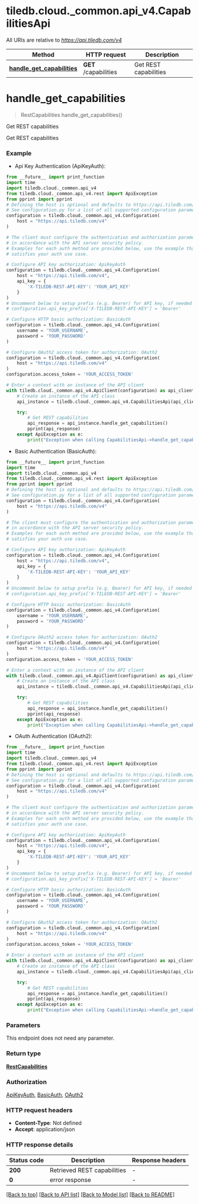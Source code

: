 # tiledb.cloud.\_common.api_v4.CapabilitiesApi

All URIs are relative to *https://api.tiledb.com/v4*

| Method                                                                    | HTTP request          | Description           |
| ------------------------------------------------------------------------- | --------------------- | --------------------- |
| [**handle_get_capabilities**](CapabilitiesApi.md#handle_get_capabilities) | **GET** /capabilities | Get REST capabilities |

# **handle_get_capabilities**

> RestCapabilities handle_get_capabilities()

Get REST capabilities

Get REST capabilities

### Example

- Api Key Authentication (ApiKeyAuth):

```python
from __future__ import print_function
import time
import tiledb.cloud._common.api_v4
from tiledb.cloud._common.api_v4.rest import ApiException
from pprint import pprint
# Defining the host is optional and defaults to https://api.tiledb.com/v4
# See configuration.py for a list of all supported configuration parameters.
configuration = tiledb.cloud._common.api_v4.Configuration(
    host = "https://api.tiledb.com/v4"
)

# The client must configure the authentication and authorization parameters
# in accordance with the API server security policy.
# Examples for each auth method are provided below, use the example that
# satisfies your auth use case.

# Configure API key authorization: ApiKeyAuth
configuration = tiledb.cloud._common.api_v4.Configuration(
    host = "https://api.tiledb.com/v4",
    api_key = {
        'X-TILEDB-REST-API-KEY': 'YOUR_API_KEY'
    }
)
# Uncomment below to setup prefix (e.g. Bearer) for API key, if needed
# configuration.api_key_prefix['X-TILEDB-REST-API-KEY'] = 'Bearer'

# Configure HTTP basic authorization: BasicAuth
configuration = tiledb.cloud._common.api_v4.Configuration(
    username = 'YOUR_USERNAME',
    password = 'YOUR_PASSWORD'
)

# Configure OAuth2 access token for authorization: OAuth2
configuration = tiledb.cloud._common.api_v4.Configuration(
    host = "https://api.tiledb.com/v4"
)
configuration.access_token = 'YOUR_ACCESS_TOKEN'

# Enter a context with an instance of the API client
with tiledb.cloud._common.api_v4.ApiClient(configuration) as api_client:
    # Create an instance of the API class
    api_instance = tiledb.cloud._common.api_v4.CapabilitiesApi(api_client)

    try:
        # Get REST capabilities
        api_response = api_instance.handle_get_capabilities()
        pprint(api_response)
    except ApiException as e:
        print("Exception when calling CapabilitiesApi->handle_get_capabilities: %s\n" % e)
```

- Basic Authentication (BasicAuth):

```python
from __future__ import print_function
import time
import tiledb.cloud._common.api_v4
from tiledb.cloud._common.api_v4.rest import ApiException
from pprint import pprint
# Defining the host is optional and defaults to https://api.tiledb.com/v4
# See configuration.py for a list of all supported configuration parameters.
configuration = tiledb.cloud._common.api_v4.Configuration(
    host = "https://api.tiledb.com/v4"
)

# The client must configure the authentication and authorization parameters
# in accordance with the API server security policy.
# Examples for each auth method are provided below, use the example that
# satisfies your auth use case.

# Configure API key authorization: ApiKeyAuth
configuration = tiledb.cloud._common.api_v4.Configuration(
    host = "https://api.tiledb.com/v4",
    api_key = {
        'X-TILEDB-REST-API-KEY': 'YOUR_API_KEY'
    }
)
# Uncomment below to setup prefix (e.g. Bearer) for API key, if needed
# configuration.api_key_prefix['X-TILEDB-REST-API-KEY'] = 'Bearer'

# Configure HTTP basic authorization: BasicAuth
configuration = tiledb.cloud._common.api_v4.Configuration(
    username = 'YOUR_USERNAME',
    password = 'YOUR_PASSWORD'
)

# Configure OAuth2 access token for authorization: OAuth2
configuration = tiledb.cloud._common.api_v4.Configuration(
    host = "https://api.tiledb.com/v4"
)
configuration.access_token = 'YOUR_ACCESS_TOKEN'

# Enter a context with an instance of the API client
with tiledb.cloud._common.api_v4.ApiClient(configuration) as api_client:
    # Create an instance of the API class
    api_instance = tiledb.cloud._common.api_v4.CapabilitiesApi(api_client)

    try:
        # Get REST capabilities
        api_response = api_instance.handle_get_capabilities()
        pprint(api_response)
    except ApiException as e:
        print("Exception when calling CapabilitiesApi->handle_get_capabilities: %s\n" % e)
```

- OAuth Authentication (OAuth2):

```python
from __future__ import print_function
import time
import tiledb.cloud._common.api_v4
from tiledb.cloud._common.api_v4.rest import ApiException
from pprint import pprint
# Defining the host is optional and defaults to https://api.tiledb.com/v4
# See configuration.py for a list of all supported configuration parameters.
configuration = tiledb.cloud._common.api_v4.Configuration(
    host = "https://api.tiledb.com/v4"
)

# The client must configure the authentication and authorization parameters
# in accordance with the API server security policy.
# Examples for each auth method are provided below, use the example that
# satisfies your auth use case.

# Configure API key authorization: ApiKeyAuth
configuration = tiledb.cloud._common.api_v4.Configuration(
    host = "https://api.tiledb.com/v4",
    api_key = {
        'X-TILEDB-REST-API-KEY': 'YOUR_API_KEY'
    }
)
# Uncomment below to setup prefix (e.g. Bearer) for API key, if needed
# configuration.api_key_prefix['X-TILEDB-REST-API-KEY'] = 'Bearer'

# Configure HTTP basic authorization: BasicAuth
configuration = tiledb.cloud._common.api_v4.Configuration(
    username = 'YOUR_USERNAME',
    password = 'YOUR_PASSWORD'
)

# Configure OAuth2 access token for authorization: OAuth2
configuration = tiledb.cloud._common.api_v4.Configuration(
    host = "https://api.tiledb.com/v4"
)
configuration.access_token = 'YOUR_ACCESS_TOKEN'

# Enter a context with an instance of the API client
with tiledb.cloud._common.api_v4.ApiClient(configuration) as api_client:
    # Create an instance of the API class
    api_instance = tiledb.cloud._common.api_v4.CapabilitiesApi(api_client)

    try:
        # Get REST capabilities
        api_response = api_instance.handle_get_capabilities()
        pprint(api_response)
    except ApiException as e:
        print("Exception when calling CapabilitiesApi->handle_get_capabilities: %s\n" % e)
```

### Parameters

This endpoint does not need any parameter.

### Return type

[**RestCapabilities**](RestCapabilities.md)

### Authorization

[ApiKeyAuth](../README.md#ApiKeyAuth), [BasicAuth](../README.md#BasicAuth), [OAuth2](../README.md#OAuth2)

### HTTP request headers

- **Content-Type**: Not defined
- **Accept**: application/json

### HTTP response details

| Status code | Description                 | Response headers |
| ----------- | --------------------------- | ---------------- |
| **200**     | Retrieved REST capabilities | -                |
| **0**       | error response              | -                |

[[Back to top]](#) [[Back to API list]](../README.md#documentation-for-api-endpoints) [[Back to Model list]](../README.md#documentation-for-models) [[Back to README]](../README.md)
